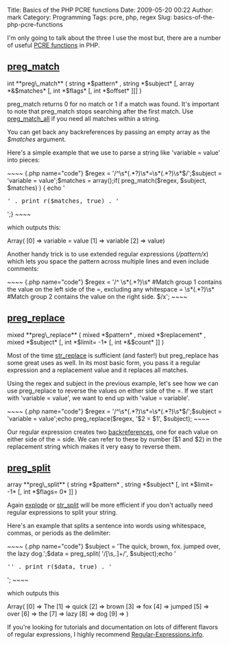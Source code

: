 Title: Basics of the PHP PCRE functions
Date: 2009-05-20 00:22
Author: mark
Category: Programming
Tags: pcre, php, regex
Slug: basics-of-the-php-pcre-functions

I'm only going to talk about the three I use the most but, there are a
number of useful [PCRE functions][] in PHP.

## [preg\_match][]

</p>
int **preg\_match** ( string *$pattern* , string *$subject* [, array
*&$matches* [, int *$flags* [, int *$offset* ]]] )

preg\_match returns 0 for no match or 1 if a match was found. It's
important to note that preg\_match stops searching after the first
match. Use [preg\_match\_all][] if you need all matches within a string.

You can get back any backreferences by passing an empty array as the
*$matches* argument.

Here's a simple example that we use to parse a string like 'variable =
value' into pieces:

<p>
~~~~ {.php name="code"}
$regex = '/^\s*(.*?)\s*=\s*(.*?)\s*$/';$subject = 'variable = value';$matches = array();if( preg_match($regex, $subject, $matches) ) {    echo '<pre>' . print_r($matches, true) . '</pre>';}
~~~~

</p>
which outputs this:

<p>
    Array(    [0] => variable = value    [1] => variable    [2] => value)

</p>

Another handy trick is to use extended regular expressions
(*/pattern/x*) which lets you space the pattern across multiple lines
and even include comments:

<p>
~~~~ {.php name="code"}
$regex = '/^          \s*(.*?)\s*  #Match group 1 contains the value on the left side of the =, excluding any whitespace          =          \s*(.*?)\s*  #Match group 2 contains the value on the right side.          $/x';
~~~~

</p>

## [preg\_replace][]

</p>
mixed **preg\_replace** ( mixed *$pattern* , mixed *$replacement* ,
mixed *$subject* [, int *$limit= -1* [, int *&$count* ]] )

Most of the time [str\_replace][] is sufficient (and faster!) but
preg\_replace has some great uses as well. In its most basic form, you
pass it a regular expression and a replacement value and it replaces all
matches.

Using the regex and subject in the previous example, let's see how we
can use preg\_replace to reverse the values on either side of the =. If
we start with 'variable = value', we want to end up with 'value =
variable'.

<p>
~~~~ {.php name="code"}
$regex = '/^\s*(.*?)\s*=\s*(.*?)\s*$/';$subject = 'variable = value';echo preg_replace($regex, '$2 = $1', $subject);
~~~~

</p>

Our regular expression creates two [backreferences][], one for each
value on either side of the = side. We can refer to these by number ($1
and $2) in the replacement string which makes it very easy to reverse
them.

## [preg\_split][]

</p>
array **preg\_split** ( string *$pattern* , string *$subject* [, int
*$limit= -1* [, int *$flags= 0* ]] )

Again [explode][] or [str\_split][] will be more efficient if you don't
actually need regular expressions to split your string.

Here's an example that splits a sentence into words using whitespace,
commas, or periods as the delimiter:

<p>
~~~~ {.php name="code"}
$subject = 'The quick, brown, fox.  jumped over, the lazy dog.';$data = preg_split( '/[\s,.]+/', $subject);echo '<pre>'' . print_r($data, true) . '</pre>';
~~~~

</p>
which outputs this

<p>
    Array(    [0] => The    [1] => quick    [2] => brown    [3] => fox    [4] => jumped    [5] => over    [6] => the    [7] => lazy    [8] => dog    [9] => )

</p>

If you're looking for tutorials and documentation on lots of different
flavors of regular expressions, I highly recommend
[Regular-Expressions.info][].

  [PCRE functions]: http://us.php.net/manual/en/ref.pcre.php
  [preg\_match]: http://us.php.net/manual/en/function.preg-match.php
  [preg\_match\_all]: http://us.php.net/manual/en/function.preg-match-all.php
  [preg\_replace]: http://us.php.net/manual/en/function.preg-replace.php
  [str\_replace]: http://us3.php.net/manual/en/function.str-replace.php
  [backreferences]: http://www.regular-expressions.info/brackets.html
  [preg\_split]: http://us.php.net/manual/en/function.preg-split.php
  [explode]: http://us.php.net/manual/en/function.explode.php
  [str\_split]: http://us.php.net/manual/en/function.str-split.php
  [Regular-Expressions.info]: http://www.regular-expressions.info/

